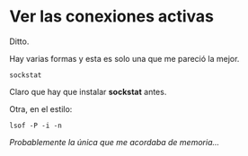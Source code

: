 # Ver las conexiones activas

Ditto.

Hay varias formas y esta es solo una que me pareció la mejor.

    sockstat

Claro que hay que instalar __sockstat__ antes.

Otra, en el estilo:

    lsof -P -i -n

_Probablemente la única que me acordaba de memoria..._
